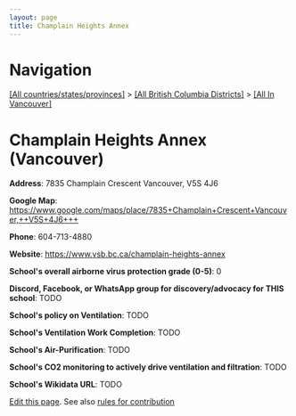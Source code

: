 ```yaml
---
layout: page
title: Champlain Heights Annex
---
```

# Navigation

[[All countries/states/provinces]](../../..) > [[All British Columbia Districts]](../..) > [[All In Vancouver]](..)

# Champlain Heights Annex (Vancouver)

**Address**: 7835 Champlain Crescent Vancouver,  V5S 4J6

**Google Map**: <https://www.google.com/maps/place/7835+Champlain+Crescent+Vancouver,++V5S+4J6+++>

**Phone**: 604-713-4880

**Website**: <https://www.vsb.bc.ca/champlain-heights-annex>

**School's overall airborne virus protection grade (0-5)**: 0

**Discord, Facebook, or WhatsApp group for discovery/advocacy for THIS school**: TODO

**School's policy on Ventilation**: TODO

**School's Ventilation Work Completion**: TODO

**School's Air-Purification**: TODO

**School's CO2 monitoring to actively drive ventilation and filtration**: TODO

**School's Wikidata URL**: TODO


[Edit this page](https://github.com/ventilate-schools/BC/edit/main/./Vancouver/Champlain_Heights_Annex.md). See also [rules for contribution](../../../contribution-rules/)